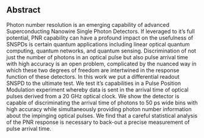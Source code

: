 ## Abstract

Photon number resolution is an emerging capability of advanced Superconducting Nanowire Single Photon Detectors. If leveraged to it’s full potential, PNR capability can have a profound impact on the usefulness of SNSPDs is certain quantum applications including linear optical quantum computing, quantum networks, and quantum sensing. Discrimination of not just the number of photons in an optical pulse but also pulse arrival time with high accuracy is an open problem, complicated by the nuanced way in which these two degrees of freedom are intertwined in the response function of these detectors. In this work we put a differential readout SNSPD to the ultimate test. We test it’s capabilities in a Pulse Position Modulation experiment whereby data is sent in the arrival time of optical pulses derived from a 20 GHz optical clock. We show the detector is capable of discriminating the arrival time of photons to 50 ps wide bins with high accuracy while simultaneously providing photon number information about the impinging optical pulses. We find that a careful statistical analysis of the PNR response is necessary to back-out a precise measurement of pulse arrival time.
